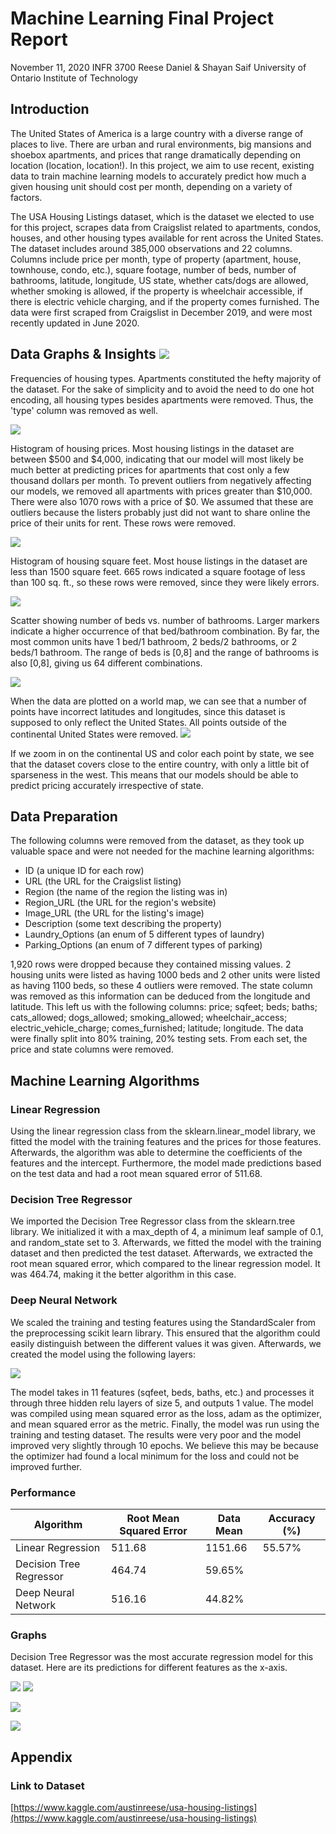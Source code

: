 # Machine Learning Final Project Report

November 11, 2020
 INFR 3700
 Reese Daniel &amp; Shayan Saif
 University of Ontario Institute of Technology

## Introduction

The United States of America is a large country with a diverse range of places to live. There are urban and rural environments, big mansions and shoebox apartments, and prices that range dramatically depending on location (location, location!). In this project, we aim to use recent, existing data to train machine learning models to accurately predict how much a given housing unit should cost per month, depending on a variety of factors.

The USA Housing Listings dataset, which is the dataset we elected to use for this project, scrapes data from Craigslist related to apartments, condos, houses, and other housing types available for rent across the United States. The dataset includes around 385,000 observations and 22 columns. Columns include price per month, type of property (apartment, house, townhouse, condo, etc.), square footage, number of beds, number of bathrooms, latitude, longitude, US state, whether cats/dogs are allowed, whether smoking is allowed, if the property is wheelchair accessible, if there is electric vehicle charging, and if the property comes furnished. The data were first scraped from Craigslist in December 2019, and were most recently updated in June 2020.

## Data Graphs &amp; Insights ![](RackMultipart20210121-4-qotoiq_html_4858336d11d3df72.png)

Frequencies of housing types. Apartments constituted the hefty majority of the dataset. For the sake of simplicity and to avoid the need to do one hot encoding, all housing types besides apartments were removed. Thus, the &#39;type&#39; column was removed as well.

![](RackMultipart20210121-4-qotoiq_html_cefcfb5ac86f7060.png)

Histogram of housing prices. Most housing listings in the dataset are between $500 and $4,000, indicating that our model will most likely be much better at predicting prices for apartments that cost only a few thousand dollars per month. To prevent outliers from negatively affecting our models, we removed all apartments with prices greater than $10,000. There were also 1070 rows with a price of $0. We assumed that these are outliers because the listers probably just did not want to share online the price of their units for rent. These rows were removed.

![](RackMultipart20210121-4-qotoiq_html_22ed9d39a41f7fe3.png)

Histogram of housing square feet. Most house listings in the dataset are less than 1500 square feet. 665 rows indicated a square footage of less than 100 sq. ft., so these rows were removed, since they were likely errors.

![](RackMultipart20210121-4-qotoiq_html_7a2fda5a918e37e1.png)

Scatter showing number of beds vs. number of bathrooms. Larger markers indicate a higher occurrence of that bed/bathroom combination. By far, the most common units have 1 bed/1 bathroom, 2 beds/2 bathrooms, or 2 beds/1 bathroom. The range of beds is [0,8] and the range of bathrooms is also [0,8], giving us 64 different combinations.

![](RackMultipart20210121-4-qotoiq_html_452dddb8fdd6b439.png)

When the data are plotted on a world map, we can see that a number of points have incorrect latitudes and longitudes, since this dataset is supposed to only reflect the United States. All points outside of the continental United States were removed. ![](RackMultipart20210121-4-qotoiq_html_b2a08cdee952a29b.png)

If we zoom in on the continental US and color each point by state, we see that the dataset covers close to the entire country, with only a little bit of sparseness in the west. This means that our models should be able to predict pricing accurately irrespective of state.

## Data Preparation

The following columns were removed from the dataset, as they took up valuable space and were not needed for the machine learning algorithms:

- ID (a unique ID for each row)
- URL (the URL for the Craigslist listing)
- Region (the name of the region the listing was in)
- Region\_URL (the URL for the region&#39;s website)
- Image\_URL (the URL for the listing&#39;s image)
- Description (some text describing the property)
- Laundry\_Options (an enum of 5 different types of laundry)
- Parking\_Options (an enum of 7 different types of parking)

1,920 rows were dropped because they contained missing values. 2 housing units were listed as having 1000 beds and 2 other units were listed as having 1100 beds, so these 4 outliers were removed. The state column was removed as this information can be deduced from the longitude and latitude. This left us with the following columns: price; sqfeet; beds; baths; cats\_allowed; dogs\_allowed; smoking\_allowed; wheelchair\_access; electric\_vehicle\_charge; comes\_furnished; latitude; longitude. The data were finally split into 80% training, 20% testing sets. From each set, the price and state columns were removed.

## Machine Learning Algorithms

### Linear Regression

Using the linear regression class from the sklearn.linear\_model library, we fitted the model with the training features and the prices for those features. Afterwards, the algorithm was able to determine the coefficients of the features and the intercept. Furthermore, the model made predictions based on the test data and had a root mean squared error of 511.68.

### Decision Tree Regressor

We imported the Decision Tree Regressor class from the sklearn.tree library. We initialized it with a max\_depth of 4, a minimum leaf sample of 0.1, and random\_state set to 3. Afterwards, we fitted the model with the training dataset and then predicted the test dataset. Afterwards, we extracted the root mean squared error, which compared to the linear regression model. It was 464.74, making it the better algorithm in this case.

### Deep Neural Network

We scaled the training and testing features using the StandardScaler from the preprocessing scikit learn library. This ensured that the algorithm could easily distinguish between the different values it was given. Afterwards, we created the model using the following layers:

![](RackMultipart20210121-4-qotoiq_html_8f2653df1997db55.png)

The model takes in 11 features (sqfeet, beds, baths, etc.) and processes it through three hidden relu layers of size 5, and outputs 1 value. The model was compiled using mean squared error as the loss, adam as the optimizer, and mean squared error as the metric. Finally, the model was run using the training and testing dataset. The results were very poor and the model improved very slightly through 10 epochs. We believe this may be because the optimizer had found a local minimum for the loss and could not be improved further.

### Performance

| Algorithm | Root Mean Squared Error | Data Mean | Accuracy (%) |
| --- | --- | --- | --- |
| Linear Regression | 511.68 | 1151.66 | 55.57% |
| Decision Tree Regressor | 464.74 | 59.65% |
| Deep Neural Network | 516.16 | 44.82% |

### Graphs

Decision Tree Regressor was the most accurate regression model for this dataset. Here are its predictions for different features as the x-axis.

![](RackMultipart20210121-4-qotoiq_html_4d7c084686021314.png) ![](RackMultipart20210121-4-qotoiq_html_e46a151029eb0a66.png)

![](RackMultipart20210121-4-qotoiq_html_fa136b82e45c66ce.png)

![](RackMultipart20210121-4-qotoiq_html_5c88c395e45c4b9f.png)

## Appendix

### Link to Dataset

[https://www.kaggle.com/austinreese/usa-housing-listings](https://www.kaggle.com/austinreese/usa-housing-listings)
